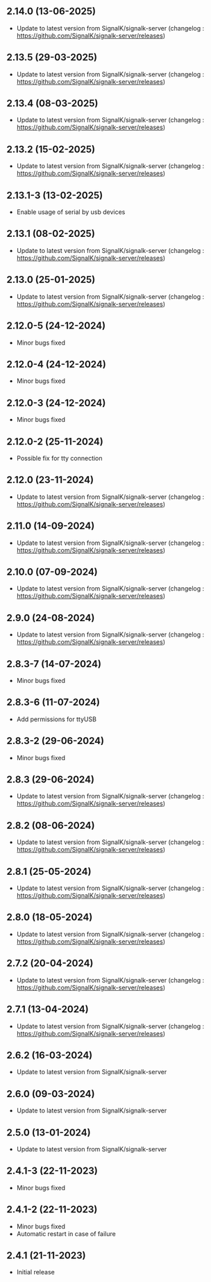 
## 2.14.0 (13-06-2025)
- Update to latest version from SignalK/signalk-server (changelog : https://github.com/SignalK/signalk-server/releases)

## 2.13.5 (29-03-2025)
- Update to latest version from SignalK/signalk-server (changelog : https://github.com/SignalK/signalk-server/releases)

## 2.13.4 (08-03-2025)
- Update to latest version from SignalK/signalk-server (changelog : https://github.com/SignalK/signalk-server/releases)

## 2.13.2 (15-02-2025)
- Update to latest version from SignalK/signalk-server (changelog : https://github.com/SignalK/signalk-server/releases)
## 2.13.1-3 (13-02-2025)
- Enable usage of serial by usb devices

## 2.13.1 (08-02-2025)
- Update to latest version from SignalK/signalk-server (changelog : https://github.com/SignalK/signalk-server/releases)

## 2.13.0 (25-01-2025)
- Update to latest version from SignalK/signalk-server (changelog : https://github.com/SignalK/signalk-server/releases)
## 2.12.0-5 (24-12-2024)
- Minor bugs fixed
## 2.12.0-4 (24-12-2024)
- Minor bugs fixed
## 2.12.0-3 (24-12-2024)
- Minor bugs fixed
## 2.12.0-2 (25-11-2024)
- Possible fix for tty connection

## 2.12.0 (23-11-2024)
- Update to latest version from SignalK/signalk-server (changelog : https://github.com/SignalK/signalk-server/releases)

## 2.11.0 (14-09-2024)
- Update to latest version from SignalK/signalk-server (changelog : https://github.com/SignalK/signalk-server/releases)

## 2.10.0 (07-09-2024)
- Update to latest version from SignalK/signalk-server (changelog : https://github.com/SignalK/signalk-server/releases)

## 2.9.0 (24-08-2024)
- Update to latest version from SignalK/signalk-server (changelog : https://github.com/SignalK/signalk-server/releases)
## 2.8.3-7 (14-07-2024)
- Minor bugs fixed
## 2.8.3-6 (11-07-2024)
- Add permissions for ttyUSB

## 2.8.3-2 (29-06-2024)
- Minor bugs fixed

## 2.8.3 (29-06-2024)
- Update to latest version from SignalK/signalk-server (changelog : https://github.com/SignalK/signalk-server/releases)

## 2.8.2 (08-06-2024)
- Update to latest version from SignalK/signalk-server (changelog : https://github.com/SignalK/signalk-server/releases)

## 2.8.1 (25-05-2024)
- Update to latest version from SignalK/signalk-server (changelog : https://github.com/SignalK/signalk-server/releases)

## 2.8.0 (18-05-2024)
- Update to latest version from SignalK/signalk-server (changelog : https://github.com/SignalK/signalk-server/releases)

## 2.7.2 (20-04-2024)
- Update to latest version from SignalK/signalk-server (changelog : https://github.com/SignalK/signalk-server/releases)

## 2.7.1 (13-04-2024)
- Update to latest version from SignalK/signalk-server (changelog : https://github.com/SignalK/signalk-server/releases)

## 2.6.2 (16-03-2024)
- Update to latest version from SignalK/signalk-server

## 2.6.0 (09-03-2024)

- Update to latest version from SignalK/signalk-server

## 2.5.0 (13-01-2024)

- Update to latest version from SignalK/signalk-server
## 2.4.1-3 (22-11-2023)

- Minor bugs fixed
## 2.4.1-2 (22-11-2023)

- Minor bugs fixed
- Automatic restart in case of failure

## 2.4.1 (21-11-2023)

- Initial release
